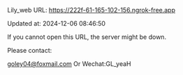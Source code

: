 Lily_web URL: https://222f-61-165-102-156.ngrok-free.app

Updated at: 2024-12-06 08:46:50

If you cannot open this URL, the server might be down.

Please contact: 

goley04@foxmail.com Or Wechat:GL_yeaH